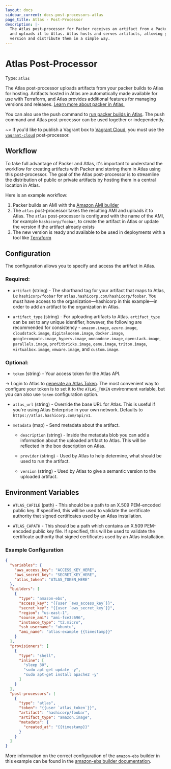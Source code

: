 ```yaml
---
layout: docs
sidebar_current: docs-post-processors-atlas
page_title: Atlas - Post-Processor
description: |-
  The Atlas post-processor for Packer receives an artifact from a Packer build
  and uploads it to Atlas. Atlas hosts and serves artifacts, allowing you to
  version and distribute them in a simple way.
---
```


# Atlas Post-Processor

Type: `atlas`

The Atlas post-processor uploads artifacts from your packer builds to Atlas for
hosting. Artifacts hosted in Atlas are automatically made available for use
with Terraform, and Atlas provides additional features for managing
versions and releases. [Learn more about packer in
Atlas.](https://atlas.hashicorp.com/help/packer/features)

You can also use the push command to [run packer builds in
Atlas](/docs/commands/push.html). The push command and Atlas post-processor
can be used together or independently.

~> If you'd like to publish a Vagrant box to [Vagrant Cloud](https://vagrantcloud.com), you must use the [`vagrant-cloud`](/docs/post-processors/vagrant-cloud.html) post-processor.

## Workflow

To take full advantage of Packer and Atlas, it's important to understand the
workflow for creating artifacts with Packer and storing them in Atlas using this
post-processor. The goal of the Atlas post-processor is to streamline the
distribution of public or private artifacts by hosting them in a central
location in Atlas.

Here is an example workflow:

1. Packer builds an AMI with the [Amazon AMI
    builder](/docs/builders/amazon.html)
1. The `atlas` post-processor takes the resulting AMI and uploads it to Atlas.
    The `atlas` post-processor is configured with the name of the AMI, for
    example `hashicorp/foobar`, to create the artifact in Atlas or update the
    version if the artifact already exists
1. The new version is ready and available to be used in deployments with a
    tool like [Terraform](https://www.terraform.io)

## Configuration

The configuration allows you to specify and access the artifact in Atlas.

### Required:

- `artifact` (string) - The shorthand tag for your artifact that maps to
    Atlas, i.e `hashicorp/foobar` for `atlas.hashicorp.com/hashicorp/foobar`.
    You must have access to the organization—hashicorp in this example—in order
    to add an artifact to the organization in Atlas.

- `artifact_type` (string) - For uploading artifacts to Atlas.
    `artifact_type` can be set to any unique identifier, however, the following
    are recommended for consistency - `amazon.image`, `azure.image`,
    `cloudstack.image`, `digitalocean.image`, `docker.image`,
    `googlecompute.image`, `hyperv.image`, `oneandone.image`,
    `openstack.image`, `parallels.image`, `profitbricks.image`, `qemu.image`,
    `triton.image`, `virtualbox.image`, `vmware.image`, and `custom.image`.

### Optional:

- `token` (string) - Your access token for the Atlas API.

-> Login to Atlas to [generate an Atlas
Token](https://atlas.hashicorp.com/settings/tokens). The most convenient way to
configure your token is to set it to the `ATLAS_TOKEN` environment variable, but
you can also use `token` configuration option.

- `atlas_url` (string) - Override the base URL for Atlas. This is useful if
    you're using Atlas Enterprise in your own network. Defaults to
    `https://atlas.hashicorp.com/api/v1`.

- `metadata` (map) - Send metadata about the artifact.

    - `description` (string) - Inside the metadata blob you can add a information
        about the uploaded artifact to Atlas. This will be reflected in the box
        description on Atlas.

    - `provider` (string) - Used by Atlas to help determine, what should be used
        to run the artifact.

    - `version` (string) - Used by Atlas to give a semantic version to the
        uploaded artifact.

## Environment Variables

- `ATLAS_CAFILE` (path) - This should be a path to an X.509 PEM-encoded public key. If specified, this will be used to validate the certificate authority that signed certificates used by an Atlas installation.

- `ATLAS_CAPATH` - This should be a path which contains an X.509 PEM-encoded public key file. If specified, this will be used to validate the certificate authority that signed certificates used by an Atlas installation.

### Example Configuration

```json
{
  "variables": {
    "aws_access_key": "ACCESS_KEY_HERE",
    "aws_secret_key": "SECRET_KEY_HERE",
    "atlas_token": "ATLAS_TOKEN_HERE"
  },
  "builders": [
    {
      "type": "amazon-ebs",
      "access_key": "{{user `aws_access_key`}}",
      "secret_key": "{{user `aws_secret_key`}}",
      "region": "us-east-1",
      "source_ami": "ami-fce3c696",
      "instance_type": "t2.micro",
      "ssh_username": "ubuntu",
      "ami_name": "atlas-example {{timestamp}}"
    }
  ],
  "provisioners": [
    {
      "type": "shell",
      "inline": [
        "sleep 30",
        "sudo apt-get update -y",
        "sudo apt-get install apache2 -y"
      ]
    }
  ],
  "post-processors": [
    {
      "type": "atlas",
      "token": "{{user `atlas_token`}}",
      "artifact": "hashicorp/foobar",
      "artifact_type": "amazon.image",
      "metadata": {
        "created_at": "{{timestamp}}"
      }
    }
  ]
}
```

More information on the correct configuration of the `amazon-ebs` builder in this example can be found in the [amazon-ebs builder documentation](/docs/builders/amazon-ebs.html).
